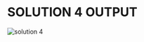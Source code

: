 # SOLUTION 4 OUTPUT
![solution 4](https://github.com/arpita2105/PW_ASSIGNMENT-8/assets/136358528/fbdd2214-130c-4beb-9e3d-90bdb20787bb)